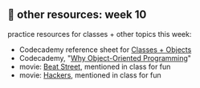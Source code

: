 ## 🤖 other resources: week 10

practice resources for classes + other topics this week:
- Codecademy reference sheet for [Classes + Objects](https://www.codecademy.com/learn/learn-c-plus-plus/modules/learn-cpp-classes-and-objects/cheatsheet)
- Codecademy, "[Why Object-Oriented Programming](https://www.codecademy.com/courses/learn-c-plus-plus/articles/cpp-object-oriented-programming)"
- movie: [Beat Street](https://tubitv.com/movies/310123/beat-street), mentioned in class for fun
- movie: [Hackers](https://www.youtube.com/watch?v=piI9vJ9-UZ0), mentioned in class for fun
